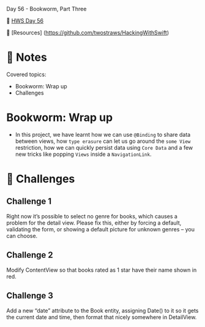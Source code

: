  Day 56 - Bookworm, Part Three

🔗 [HWS Day 56](https://www.hackingwithswift.com/100/swiftui/56)

🔗 [Resources] (https://github.com/twostraws/HackingWithSwift)


# 📝 Notes

Covered topics:

- Bookworm: Wrap up
- Challenges

# Bookworm: Wrap up

- In this project, we have learnt how we can use `@Binding` to share data between views, how `type erasure` can let us go around the `some View` restriction, how we can quickly persist data using `Core Data` and a few new tricks like popping `Views` inside a `NavigationLink`.

# 🎯 Challenges
## Challenge 1
>
Right now it’s possible to select no genre for books, which causes a problem for the detail view. Please fix this, either by forcing a default, validating the form, or showing a default picture for unknown genres – you can choose.

## Challenge 2

>
Modify ContentView so that books rated as 1 star have their name shown in red.

## Challenge 3

>
Add a new “date” attribute to the Book entity, assigning Date() to it so it gets the current date and time, then format that nicely somewhere in DetailView.

